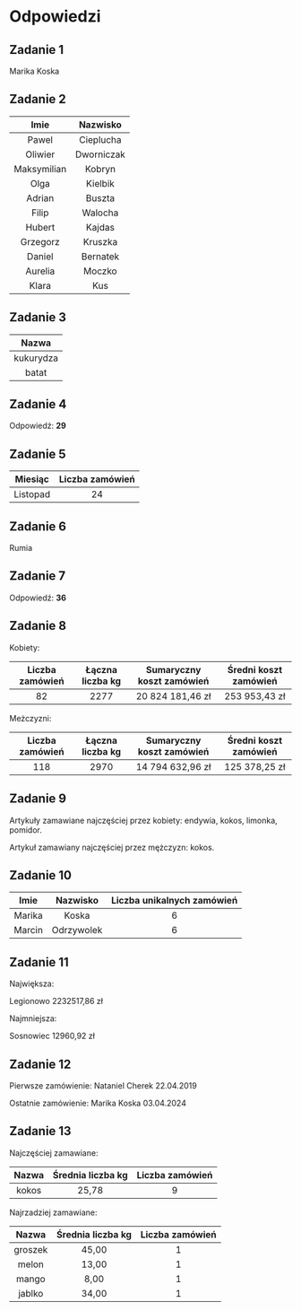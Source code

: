 # Odpowiedzi

## Zadanie 1

Marika Koska

## Zadanie 2

|   **Imie**  | **Nazwisko** |
|:-----------:|:------------:|
|    Pawel    |   Cieplucha  |
|   Oliwier   |  Dworniczak  |
| Maksymilian |    Kobryn    |
|     Olga    |    Kielbik   |
|    Adrian   |    Buszta    |
|    Filip    |    Walocha   |
|    Hubert   |    Kajdas    |
|   Grzegorz  |    Kruszka   |
|    Daniel   |   Bernatek   |
|   Aurelia   |    Moczko    |
|    Klara    |      Kus     |

## Zadanie 3

| **Nazwa** |
|:---------:|
| kukurydza |
|   batat   |

## Zadanie 4

Odpowiedź: **29**

## Zadanie 5

|   **Miesiąc**  | **Liczba zamówień** |
|:-----------:|:------------:|
|    Listopad    |   24  |

## Zadanie 6

Rumia

## Zadanie 7

Odpowiedź: **36**

## Zadanie 8

Kobiety:

| **Liczba zamówień** | **Łączna liczba kg** | **Sumaryczny koszt zamówień** | **Średni koszt zamówień** |
|:-------------------:|:--------------------:|:-----------------------------:|:-------------------------:|
|          82         |         2277         |        20 824 181,46 zł       |       253 953,43 zł       |

Meżczyzni:

| **Liczba zamówień** | **Łączna liczba kg** | **Sumaryczny koszt zamówień** | **Średni koszt zamówień** |
|:-------------------:|:--------------------:|:-----------------------------:|:-------------------------:|
|         118         |         2970         |        14 794 632,96 zł       |       125 378,25 zł       |

## Zadanie 9

Artykuły zamawiane najczęściej przez kobiety: endywia, kokos, limonka, pomidor.

Artykuł zamawiany najczęściej przez mężczyzn: kokos.

## Zadanie 10

| **Imie** | **Nazwisko** | **Liczba unikalnych zamówień** |
|:--------:|:------------:|:------------------------------:|
|  Marika  |     Koska    |                6               |
|  Marcin  |  Odrzywolek  |                6               |

## Zadanie 11

Największa:

Legionowo 2232517,86 zł

Najmniejsza:

Sosnowiec 12960,92 zł

## Zadanie 12

Pierwsze zamówienie: Nataniel Cherek 22.04.2019

Ostatnie zamówienie: Marika Koska 03.04.2024

## Zadanie 13

Najczęściej zamawiane:

| **Nazwa** | **Średnia liczba kg** | **Liczba zamówień** |
|:---------:|:---------------------:|:-------------------:|
|   kokos   |         25,78         |          9          |

Najrzadziej zamawiane:

| **Nazwa** | **Średnia liczba kg** | **Liczba zamówień** |
|:---------:|:---------------------:|:-------------------:|
|  groszek  |         45,00         |          1          |
|   melon   |         13,00         |          1          |
|   mango   |          8,00         |          1          |
|   jablko  |         34,00         |          1          |
